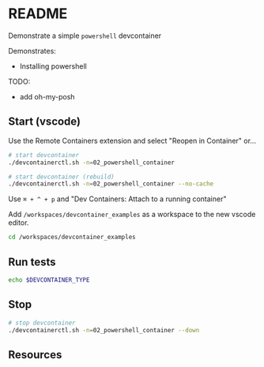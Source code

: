 # README

Demonstrate a simple `powershell` devcontainer

Demonstrates:

* Installing powershell

TODO:

* add oh-my-posh

## Start (vscode)

Use the Remote Containers extension and select "Reopen in Container" or...  

```sh
# start devcontainer
./devcontainerctl.sh -n=02_powershell_container

# start devcontainer (rebuild)
./devcontainerctl.sh -n=02_powershell_container --no-cache
```

Use `⌘ + ^ + p` and "Dev Containers: Attach to a running container"

Add `/workspaces/devcontainer_examples` as a workspace to the new vscode editor.  

```sh
cd /workspaces/devcontainer_examples
```

## Run tests

```sh
echo $DEVCONTAINER_TYPE
```

## Stop

```sh
# stop devcontainer
./devcontainerctl.sh -n=02_powershell_container --down
```

## Resources
